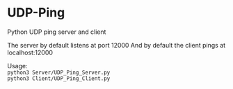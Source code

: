 # UDP-Ping  
  
Python UDP ping server and client  
  
The server by default listens at port 12000
And by default the client pings at localhost:12000  
  
Usage:  
`python3 Server/UDP_Ping_Server.py`  
`python3 Client/UDP_Ping_Client.py`  
  